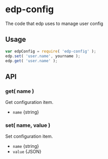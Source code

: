 # edp-config

The code that edp uses to manage user config

## Usage

```javascript
var edpConfig = require( 'edp-config' );
edp.set( 'user.name', yourname );
edp.get( 'user.name' );
```

## API

### get( name )

Get configuration item.

- `name` {string}

### set( name, value )

Set configuration item.

- `name` {string}
- `value` {JSON}
